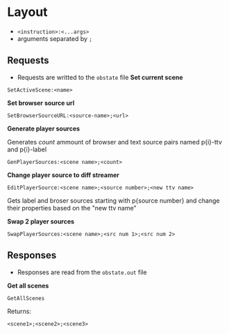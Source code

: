 
# Layout
- ``<instruction>:<...args>``
- arguments separated by `;`

##  Requests
- Requests are writted to the ``obstate`` file
**Set current scene**
```
SetActiveScene:<name>
```

**Set browser source url**
```
SetBrowserSourceURL:<source-name>;<url>
```
**Generate player sources**

Generates *count* ammount of browser and text source pairs named p{i}-ttv and p{i}-label
```
GenPlayerSources:<scene name>;<count>
```
**Change player source to diff streamer**
```
EditPlayerSource:<scene name>;<source number>;<new ttv name>
```
Gets label and broser sources starting with p{source number} and change their properties based on the "new ttv name"

**Swap 2 player sources**
```
SwapPlayerSources:<scene name>;<src num 1>;<src num 2>
```

## Responses
- Responses are read from the ``obstate.out`` file

**Get all scenes**
```
GetAllScenes
```

Returns:

```
<scene1>;<scene2>;<scene3>
```